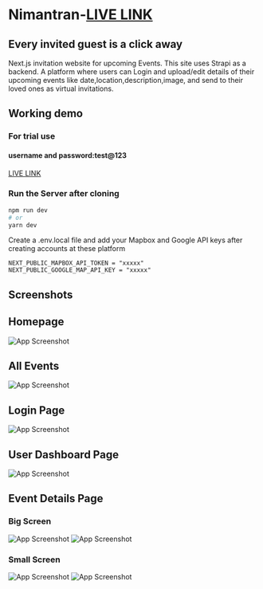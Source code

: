 
# Nimantran-[LIVE LINK](https://nimantranfrontend.vercel.app/)
## Every invited guest is a click away
 Next.js invitation website for upcoming Events. 
 This site uses Strapi as a backend. 
 A platform where users can Login and upload/edit details 
 of their upcoming events like date,location,description,image, 
 and send to their loved ones as virtual invitations.
 
 ## Working demo
 ### For trial use 
 #### username and password:test@123
 [LIVE LINK](https://nimantranfrontend.vercel.app/)



### Run the Server after cloning

```bash
npm run dev
# or
yarn dev
```

Create a .env.local file and add your Mapbox and Google API keys after creating accounts at these platform

```
NEXT_PUBLIC_MAPBOX_API_TOKEN = "xxxxx"
NEXT_PUBLIC_GOOGLE_MAP_API_KEY = "xxxxx"
```
    
## Screenshots

## Homepage
![App Screenshot](https://user-images.githubusercontent.com/62961083/125159707-a4227e00-e196-11eb-9b76-2769575ece6b.png)



## All Events
![App Screenshot](https://user-images.githubusercontent.com/62961083/125160130-f5cc0800-e198-11eb-8b1f-d643a40c1d6c.png)


## Login Page
![App Screenshot](https://user-images.githubusercontent.com/62961083/125160201-552a1800-e199-11eb-8d5a-9b6f21eac3d3.png)

## User Dashboard Page
![App Screenshot](https://user-images.githubusercontent.com/62961083/125160262-93bfd280-e199-11eb-941e-73ce359848dc.png)

## Event Details Page
### Big Screen
![App Screenshot](https://user-images.githubusercontent.com/62961083/125160313-e13c3f80-e199-11eb-8188-159377cee301.png)
![App Screenshot](https://user-images.githubusercontent.com/62961083/125160317-e3060300-e199-11eb-9047-a09b781a87d2.png)
### Small Screen
![App Screenshot](https://user-images.githubusercontent.com/62961083/125161131-2febd880-e19e-11eb-9c0a-03f25104b988.jpg)
![App Screenshot](https://user-images.githubusercontent.com/62961083/125161130-2ebaab80-e19e-11eb-8b75-ee7df1c78589.jpg)
